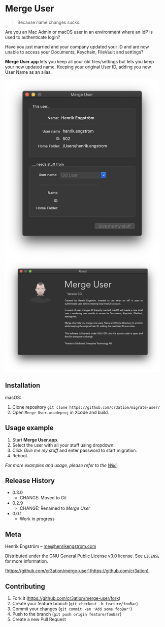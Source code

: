 # Merge User
> Because name changes sucks.

Are you an Mac Admin or macOS user in an environment where an IdP is used to
authenticate login?

Have you just married and your company updated your ID and are now
unable to access your Documents, Keychain, FileVault and settings?

__Merge User.app__ lets you keep all your old files/settings but lets you keep your 
new updated name. Keeping your original User ID, adding you new User Name as an alias.

<img src="Tutorial/merge-user-interface.png" alt="drawing" width="500"/><img src="Tutorial/merge-user-about.png" alt="drawing" width="700"/>

## Installation

macOS:

1) Clone repository `git clone https://github.com/cr3ation/migrate-user/`
2) Open `Merge User.xcodeproj` in Xcode and build.

## Usage example

1) Start __Merge User.app__.
2) Select the user with all your stuff using dropdown.
3) Click _Give me my stuff_ and enter password to start migration.
4) Reboot.

_For more examples and usage, please refer to the [Wiki][wiki]._

## Release History

* 0.3.0
    * CHANGE: Moved to Git
* 0.2.9
    * CHANGE: Renamed to _Merge User_
* 0.0.1
    * Work in progress

## Meta

Henrik Engström – me@henrikengstrom.com

Distributed under the GNU General Public License v3.0 license. See ``LICENSE`` for more information.

[https://github.com/cr3ation/merge-user](https://github.com/cr3ation)

## Contributing

1. Fork it (<https://github.com/cr3ation/merge-user/fork>)
2. Create your feature branch (`git checkout -b feature/fooBar`)
3. Commit your changes (`git commit -am 'Add some fooBar'`)
4. Push to the branch (`git push origin feature/fooBar`)
5. Create a new Pull Request

<!-- Markdown link & img dfn's -->
[travis-image]: https://img.shields.io/travis/dbader/node-datadog-metrics/master.svg?style=flat-square
[travis-url]: https://travis-ci.org/dbader/node-datadog-metrics
[wiki]: https://github.com/cr3ation/merge-user/wiki
